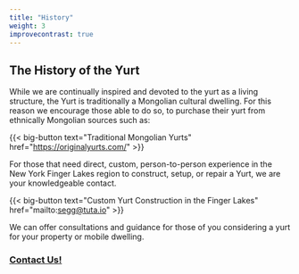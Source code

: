 ```yaml
---
title: "History"
weight: 3
improvecontrast: true
---
```


## The History of the Yurt

While we are continually inspired and devoted to the yurt as a living structure, the Yurt is traditionally a Mongolian cultural dwelling. For this reason we encourage those able to do so, to purchase their yurt from ethnically Mongolian sources such as:

{{< big-button text="Traditional Mongolian Yurts" href="https://originalyurts.com/" >}}

For those that need direct, custom, person-to-person experience in the New York Finger Lakes region to construct, setup, or repair a Yurt, we are your knowledgeable contact.

{{< big-button text="Custom Yurt Construction in the Finger Lakes" href="mailto:segg@tuta.io" >}}

We can offer consultations and guidance for those of you considering a yurt for your property or mobile dwelling.  

### [Contact Us!](mailto:segg@tuta.io)
